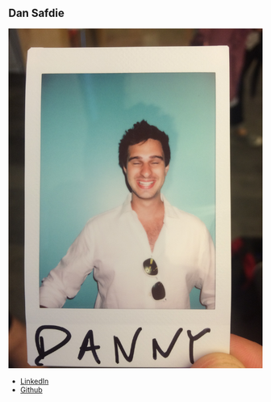 Dan Safdie
----------

![](photos/dan-safdie.jpeg)

* [LinkedIn](https://www.linkedin.com/in/dansafdie)
* [Github](https://github.com/dansafdie)
